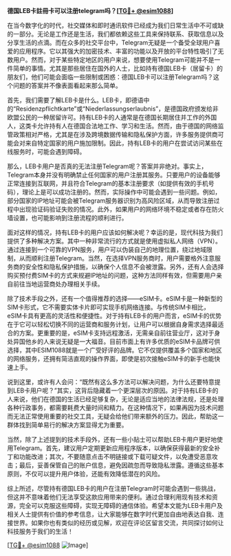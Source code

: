**德国LEB卡註冊卡可以注册telegram吗？[[TG💪+ @esim1088](https://t.me/s/esim1088)]**

在当今数字化的时代，社交媒体和即时通讯软件已经成为我们日常生活中不可或缺的一部分。无论是工作还是生活，我们都依赖这些工具来保持联系、获取信息以及分享生活的点滴。而在众多的社交平台中，Telegram无疑是一个备受全球用户喜爱的应用程序。它以其强大的加密技术、丰富的功能以及开放的平台特性吸引了无数用户。然而，对于某些特定地区的用户来说，想要使用Telegram可能并不是一件简单的事情。尤其是那些居住在国外的人士，比如持有德国LEB卡（居留卡）的朋友们，他们可能会面临一些限制或困惑：德国LEB卡可以注册Telegram吗？这个问题的答案并不像表面看起来那么简单。

首先，我们需要了解LEB卡是什么。LEB卡，即德语中的“Residenzpflichtkarte”或“Niederlassungserlaubnis”，是德国政府颁发给非欧盟公民的一种居留许可。持有LEB卡的人通常是在德国长期居住并工作的外国人，这类卡允许持有人在德国合法地工作、学习和生活。然而，由于德国的网络监管政策相对严格，尤其是在涉及跨境数据传输和隐私保护方面，许多服务提供商可能会对来自特定国家的用户施加限制。因此，持有LEB卡的用户在尝试访问某些在线服务时，可能会遇到障碍。

那么，LEB卡用户是否真的无法注册Telegram呢？答案并非绝对。事实上，Telegram本身并没有明确禁止任何国家的用户注册其服务。只要用户的设备能够正常连接到互联网，并且符合Telegram的基本注册要求（如提供有效的手机号码），理论上是可以成功注册的。然而，实际操作中可能会遇到一些问题。例如，部分国家的IP地址可能会被Telegram服务器识别为高风险区域，从而导致注册过程中出现验证码验证失败的情况。此外，如果用户的网络环境不稳定或者存在防火墙设置，也可能影响到注册流程的顺利进行。

面对这样的情况，持有LEB卡的用户应该如何解决呢？幸运的是，现代科技为我们提供了多种解决方案。其中一种非常流行的方式就是使用虚拟私人网络（VPN）。通过连接到一个可靠的VPN服务，用户可以伪装自己的地理位置，绕过地域限制，从而顺利注册Telegram。当然，在选择VPN服务商时，用户需要格外注意服务商的安全性和隐私保护措施，以确保个人信息不会被泄露。另外，还有人会选择购买预付费SIM卡的方式来规避IP地址的问题，这种方法同样有效，但需要用户亲自前往当地运营商处办理相关手续。

除了技术手段之外，还有一个值得推荐的选择——eSIM卡。eSIM卡是一种新型的SIM卡形式，它不需要实体卡片即可实现手机网络连接。与传统SIM卡相比，eSIM卡具有更高的灵活性和便捷性。对于持有LEB卡的用户而言，eSIM卡的优势在于它可以轻松切换不同的运营商和服务计划，让用户可以根据自身需求选择最适合的方案。更重要的是，eSIM卡支持远程激活，无需亲自前往营业厅，这对于身处异国他乡的人来说无疑是一大福音。目前市面上有许多优质的eSIM卡品牌可供选择，其中ESIM1088就是一个广受好评的品牌。它不仅提供覆盖多个国家和地区的网络服务，还拥有简洁直观的操作界面，即使是初次接触eSIM卡的新手也能快速上手。

说到这里，或许有人会问：“既然有这么多方法可以解决问题，为什么还要特意提到LEB卡用户呢？”其实，这背后隐藏着一个更深层次的原因。对于持有LEB卡的人来说，他们在德国的生活已经足够复杂，无论是适应当地的法律法规，还是处理各种行政事务，都需要耗费大量时间和精力。在这种情况下，如果再因为技术问题而无法正常使用重要的社交工具，无疑会给他们带来额外的压力。因此，帮助这一群体找到简单易行的解决方案显得尤为重要。

当然，除了上述提到的技术手段外，还有一些小贴士可以帮助LEB卡用户更好地使用Telegram。首先，建议用户定期更新应用程序版本，以确保获得最新的安全补丁和功能改进；其次，不要随意点击不明链接或下载可疑文件，以免遭受恶意攻击；最后，妥善保管自己的账户信息，避免因疏忽而导致隐私泄露。遵循这些基本原则，不仅可以提升用户体验，还能有效降低潜在的风险。

综上所述，尽管持有德国LEB卡的用户在注册Telegram时可能会遇到一些挑战，但这并不意味着他们无法享受这款应用带来的便利。通过合理利用现有技术和资源，完全可以克服这些障碍，实现无障碍的通信体验。希望本文能为LEB卡用户及相关人士提供有价值的参考信息，让大家能够在数字时代更加自由地表达自我、连接世界。如果你也有类似的经历或见解，欢迎在评论区留言交流，共同探讨如何让科技服务于我们的生活！

[[TG💪+ @esim1088](https://t.me/s/esim1088) ![Image](https://i.postimg.cc/4NQfJmqS/Snipaste-2025-05-13-00-14-12.png)]